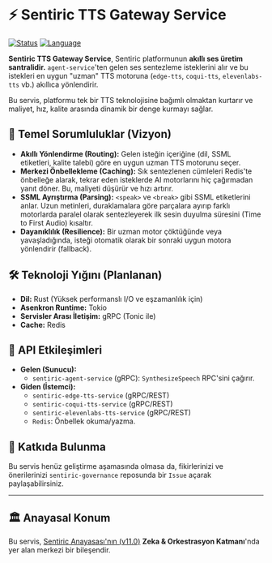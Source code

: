 # ⚡ Sentiric TTS Gateway Service

[![Status](https://img.shields.io/badge/status-vision-lightgrey.svg)]()
[![Language](https://img.shields.io/badge/language-Rust-orange.svg)]()

**Sentiric TTS Gateway Service**, Sentiric platformunun **akıllı ses üretim santralidir.** `agent-service`'ten gelen ses sentezleme isteklerini alır ve bu istekleri en uygun "uzman" TTS motoruna (`edge-tts`, `coqui-tts`, `elevenlabs-tts` vb.) akıllıca yönlendirir.

Bu servis, platformu tek bir TTS teknolojisine bağımlı olmaktan kurtarır ve maliyet, hız, kalite arasında dinamik bir denge kurmayı sağlar.

## 🎯 Temel Sorumluluklar (Vizyon)

*   **Akıllı Yönlendirme (Routing):** Gelen isteğin içeriğine (dil, SSML etiketleri, kalite talebi) göre en uygun uzman TTS motorunu seçer.
*   **Merkezi Önbellekleme (Caching):** Sık sentezlenen cümleleri Redis'te önbelleğe alarak, tekrar eden isteklerde AI motorlarını hiç çağırmadan yanıt döner. Bu, maliyeti düşürür ve hızı artırır.
*   **SSML Ayrıştırma (Parsing):** `<speak>` ve `<break>` gibi SSML etiketlerini anlar. Uzun metinleri, duraklamalara göre parçalara ayırıp farklı motorlarda paralel olarak sentezleyerek ilk sesin duyulma süresini (Time to First Audio) kısaltır.
*   **Dayanıklılık (Resilience):** Bir uzman motor çöktüğünde veya yavaşladığında, isteği otomatik olarak bir sonraki uygun motora yönlendirir (fallback).

## 🛠️ Teknoloji Yığını (Planlanan)

*   **Dil:** Rust (Yüksek performanslı I/O ve eşzamanlılık için)
*   **Asenkron Runtime:** Tokio
*   **Servisler Arası İletişim:** gRPC (Tonic ile)
*   **Cache:** Redis

## 🔌 API Etkileşimleri

*   **Gelen (Sunucu):**
    *   `sentiric-agent-service` (gRPC): `SynthesizeSpeech` RPC'sini çağırır.
*   **Giden (İstemci):**
    *   `sentiric-edge-tts-service` (gRPC/REST)
    *   `sentiric-coqui-tts-service` (gRPC/REST)
    *   `sentiric-elevenlabs-tts-service` (gRPC/REST)
    *   `Redis`: Önbellek okuma/yazma.

## 🤝 Katkıda Bulunma

Bu servis henüz geliştirme aşamasında olmasa da, fikirlerinizi ve önerilerinizi `sentiric-governance` reposunda bir `Issue` açarak paylaşabilirsiniz.

---
## 🏛️ Anayasal Konum

Bu servis, [Sentiric Anayasası'nın (v11.0)](https://github.com/sentiric/sentiric-governance/blob/main/docs/blueprint/Architecture-Overview.md) **Zeka & Orkestrasyon Katmanı**'nda yer alan merkezi bir bileşendir.